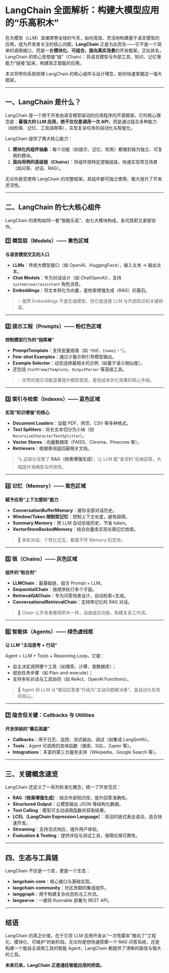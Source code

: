 # LangChain 全面解析：构建大模型应用的“乐高积木”

在大模型（LLM）浪潮席卷全球的今天，如何高效、灵活地构建基于语言模型的应用，成为开发者关注的核心问题。**LangChain** 正是为此而生——它不是一个简单的调用接口，而是一套**模块化、可组合、面向真实场景**的开发框架。正如其名，LangChain 的核心思想是“链”（Chain）：将语言模型与外部工具、知识、记忆等能力“链接”起来，构建真正智能的应用。

本文将带你系统梳理 LangChain 的核心组件与设计理念，助你快速掌握这一强大框架。

---

## 一、LangChain 是什么？

LangChain 是一个用于开发由语言模型驱动的应用程序的开源框架。它的核心理念是：**最强大的 LLM 应用，绝不仅仅是调用一次 API**，而是通过组合多种能力（如检索、记忆、工具调用等），实现复杂任务的自动化与智能化。

LangChain 提供了两大核心能力：

1. **模块化的组件抽象**：每个功能（如提示、记忆、检索）都被封装为独立、可复用的模块。
2. **面向用例的高级链（Chains）**：将组件按特定逻辑组装，快速实现常见场景（如问答、对话、RAG）。

无论你是否使用 LangChain 的完整框架，其组件都可独立使用，极大提升了开发灵活性。

---

## 二、LangChain 的七大核心组件

LangChain 的架构如同一套“智能乐高”，由七大模块构成，各司其职又紧密协作。

### 1️⃣ 模型层（Models）—— 黄色区域

**与语言模型交互的入口**

- **LLMs**：传统大模型接口（如 OpenAI、HuggingFace），输入文本 → 输出文本。
- **Chat Models**：专为对话设计（如 ChatOpenAI），支持 `system/user/assistant` 角色消息。
- **Embeddings**：将文本转化为向量，是检索增强生成（RAG）的基石。

> 💡 虽然 Embeddings 不是生成模型，但它是连接 LLM 与外部知识的关键桥梁。

---

### 2️⃣ 提示工程（Prompts）—— 粉红色区域

**控制模型行为的“指挥棒”**

- **PromptTemplate**：支持变量插值（如 `"你好，{name}！"`）。
- **Few-shot Examples**：通过少量示例引导模型输出。
- **Example Selector**：动态选择最相关的示例（如基于语义相似度）。
- 还包括 `ChatPromptTemplate`、`OutputParser` 等高级工具。

> 💡 优秀的提示词能显著提升模型表现，是低成本优化效果的核心手段。

---

### 3️⃣ 索引与检索（Indexes）—— 蓝色区域

**实现“知识增强”的核心**

- **Document Loaders**：加载 PDF、网页、CSV 等多种格式。
- **Text Splitters**：将长文本切分为小块（如 `RecursiveCharacterTextSplitter`）。
- **Vector Stores**：向量数据库（FAISS、Chroma、Pinecone 等）。
- **Retrievers**：根据查询返回最相关文档。

> 🔍 这部分支撑了 **RAG（检索增强生成）**，让 LLM 能“查资料”后再回答，大幅提升准确性与时效性。

---

### 4️⃣ 记忆（Memory）—— 紫色区域

**赋予应用“上下文感知”能力**

- **ConversationBufferMemory**：缓存全部对话历史。
- **Window/Token 限制型记忆**：控制上下文长度，避免超限。
- **Summary Memory**：用 LLM 自动总结历史，节省 token。
- **VectorStoreBackedMemory**：结合向量库实现长期记忆检索。

> 🧠 多轮对话、个性化交互，都离不开 Memory 的支持。

---

### 5️⃣ 链（Chains）—— 灰色区域

**组件的“粘合剂”**

- **LLMChain**：最基础链，组合 Prompt + LLM。
- **SequentialChain**：按顺序执行多个子链。
- **RetrievalQAChain**：专为问答场景设计，自动检索+生成。
- **ConversationalRetrievalChain**：支持带记忆的 RAG 对话。

> 🔄 Chain 让开发者像搭积木一样，自由组合功能，构建复杂工作流。

---

### 6️⃣ 智能体（Agents）—— 绿色虚线框

**让 LLM “主动思考 + 行动”**

Agent = LLM + Tools + Reasoning Loop。它能：

- 自主决定调用哪个工具（如搜索、计算、查数据库）；
- 规划任务步骤（如 Plan-and-execute）；
- 支持多轮对话与工具协同（如 ReAct、OpenAI Functions）。

> 🤖 Agent 将 LLM 从“被动应答者”升级为“主动问题解决者”，是自动化任务的核心。

---

### 7️⃣ 隐含但关键：Callbacks 与 Utilities

**开发体验的“幕后英雄”**

- **Callbacks**：用于日志、监控、流式输出、调试（如集成 LangSmith）。
- **Tools**：Agent 可调用的具体函数（搜索、SQL、Zapier 等）。
- **Integrations**：丰富的第三方服务支持（Wikipedia、Google Search 等）。

---

## 三、关键概念速览

LangChain 还定义了一系列标准化概念，统一了开发范式：

- **RAG（检索增强生成）**：结合外部知识库，提升回答准确性。
- **Structured Output**：让模型输出 JSON 等结构化数据。
- **Tool Calling**：模型可主动调用函数并获取结果。
- **LCEL（LangChain Expression Language）**：简洁的链式表达语法，适合快速开发。
- **Streaming**：支持流式响应，提升用户体验。
- **Evaluation & Testing**：提供评估与测试工具，保障应用可靠性。

---

## 四、生态与工具链

LangChain 不仅是一个库，更是一个生态：

- **langchain-core**：核心接口与基础实现。
- **langchain-community**：社区贡献的集成组件。
- **langgraph**：用于构建复杂状态机与工作流。
- **langserve**：一键将 Runnable 部署为 REST API。

---

## 结语

LangChain 的真正价值，在于它将 LLM 应用开发从“一次性脚本”推向了“工程化、模块化、可维护”的新阶段。无论你是想快速搭建一个 RAG 问答系统，还是构建一个能自主调用工具的智能 Agent，LangChain 都提供了清晰的路径与强大的工具。

**未来已来，LangChain 正是通往智能应用的桥梁。**
